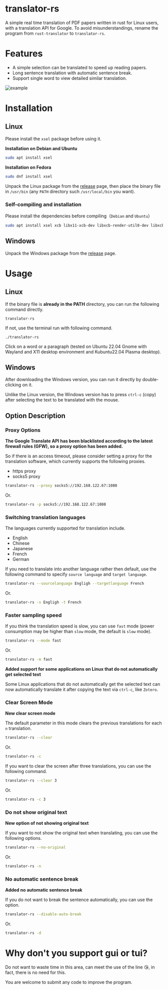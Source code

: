 # translator-rs

A simple real time translation of PDF papers written in rust for Linux users, with a translation API for Google.
To avoid misunderstandings, rename the program from `rust-translator` to `translator-rs`.

# Features

* A simple selection can be translated to speed up reading papers.
* Long sentence translation with automatic sentence break.
* Support single word to view detailed similar translation.

![example](./vids/example.gif)

# Installation

## Linux

Please install the `xsel` package before using it.


**Installation on Debian and Ubuntu**
```bash
sudo apt install xsel
```

**Installation on Fedora**
```bash
sudo dnf install xsel
```

Unpack the Linux package from the [release](https://github.com/rikonaka/translator-rs/releases) page, then place the binary file in `/usr/bin` (any `PATH` directory such `/usr/local/bin` you want).

### Self-compiling and installation

Please install the dependencies before compiling（`Debian` and `Ubuntu`）

```bash
sudo apt install xsel xcb libx11-xcb-dev libxcb-render-util0-dev libxcb-shape0-dev libxcb-xfixes0-dev
```

## Windows

Unpack the Windows package from the [release](https://github.com/rikonaka/translator-rs/releases) page.


# Usage

## Linux

If the binary file is **already in the PATH** directory, you can run the following command directly.

```
translator-rs
```

If not, use the terminal run with following command.

```
./translator-rs
```

Click on a word or a paragraph (tested on Ubuntu 22.04 Gnome with Wayland and X11 desktop environment and Kubuntu22.04 Plasma desktop).


## Windows

After downloading the Windows version, you can run it directly by double-clicking on it.

Unlike the Linux version, the Windows version has to press `ctrl-c` (copy) after selecting the text to be translated with the mouse.


## Option Description

### Proxy Options

**The Google Translate API has been blacklisted according to the latest firewall rules (GFW), so a proxy option has been added.**

So if there is an access timeout, please consider setting a proxy for the translation software, which currently supports the following proxies.

* https proxy
* socks5 proxy

```bash
translator-rs --proxy socks5://192.168.122.67:1080
```

Or.

```bash
translator-rs -p socks5://192.168.122.67:1080
```

### Switching translation languages

The languages currently supported for translation include.

* English
* Chinese
* Japanese
* French
* German

If you need to translate into another language rather then default, use the following command to specify `source language` and `target language`.

```bash
translator-rs --sourcelanguage Engligh --targetlanguage French
```

Or.

```bash
translator-rs -s Engligh -t French
```

### Faster sampling speed

If you think the translation speed is slow, you can use `fast` mode (power consumption may be higher than `slow` mode, the default is `slow` mode).

```bash
translator-rs --mode fast
```

Or.

```bash
translator-rs -m fast
```

**Added support for some applications on Linux that do not automatically get selected text**

Some Linux applications that do not automatically get the selected text can now automatically translate it after copying the text via `ctrl-c`, like `Zotero`.

### Clear Screen Mode

**New clear screen mode**

The default parameter in this mode clears the previous translations for each `n` translation.

```bash
translator-rs --clear
```

Or.

```bash
translator-rs -c
```

If you want to clear the screen after three translations, you can use the following command.

```bash
translator-rs --clear 3
```

Or.

```bash
translator-rs -c 3
```

### Do not show original text

**New option of not showing original text**

If you want to not show the original text when translating, you can use the following options.

```bash
translator-rs --no-original
```

Or.

```bash
translator-rs -n
```

### No automatic sentence break

**Added no automatic sentence break**

If you do not want to break the sentence automatically, you can use the option.

```bash
translator-rs --disable-auto-break
```

Or.

```bash
translator-rs -d
```

# Why don't you support gui or tui?

Do not want to waste time in this area, can meet the use of the line 😘, in fact, there is no need for this.

You are welcome to submit any code to improve the program.
